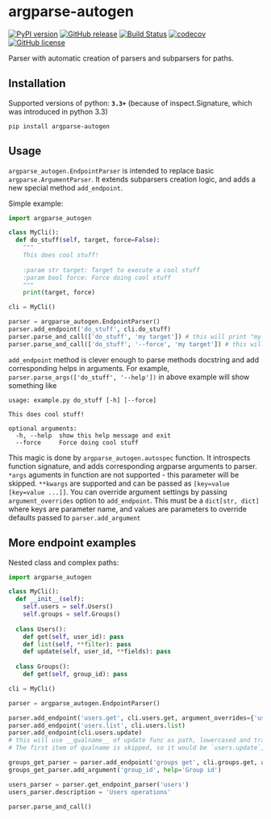 # argparse-autogen

[![PyPI version](https://badge.fury.io/py/argparse-autogen.svg)](https://badge.fury.io/py/argparse-autogen) [![GitHub release](https://img.shields.io/github/release/sashgorokhov/argparse-autogen.svg)](https://github.com/sashgorokhov/argparse-autogen) [![Build Status](https://travis-ci.org/sashgorokhov/argparse-autogen.svg?branch=master)](https://travis-ci.org/sashgorokhov/argparse-autogen) [![codecov](https://codecov.io/gh/sashgorokhov/argparse-autogen/branch/master/graph/badge.svg)](https://codecov.io/gh/sashgorokhov/argparse-autogen) [![GitHub license](https://img.shields.io/badge/license-MIT-blue.svg)](https://raw.githubusercontent.com/sashgorokhov/argparse-autogen/master/LICENSE)

Parser with automatic creation of parsers and subparsers for paths.

## Installation

Supported versions of python: **`3.3+`** (because of inspect.Signature, which was introduced in python 3.3)

```shell
pip install argparse-autogen
```

## Usage

`argparse_autogen.EndpointParser` is intended to replace basic `argparse.ArgumentParser`. It extends subparsers creation logic, and adds a new special method `add_endpoint`.

Simple example:
```python
import argparse_autogen

class MyCli():
  def do_stuff(self, target, force=False):
    """
    This does cool stuff!
    
    :param str target: Target to execute a cool stuff
    :param bool force: Force doing cool stuff
    """
    print(target, force)

cli = MyCli()

parser = argparse_autogen.EndpointParser()
parser.add_endpoint('do_stuff', cli.do_stuff)
parser.parse_and_call(['do_stuff', 'my target']) # this will print "my target false"
parser.parse_and_call(['do_stuff', '--force', 'my target']) # this will print "my target true"
```

`add_endpoint` method is clever enough to parse methods docstring and add corresponding helps in arguments. For example, 
`parser.parse_args(['do_stuff', '--help'])` in above example will show something like
```
usage: example.py do_stuff [-h] [--force]

This does cool stuff!

optional arguments:
  -h, --help  show this help message and exit
  --force     Force doing cool stuff
```
This magic is done by `argparse_autogen.autospec` function. It introspects function signature, and adds corresponding argparse arguments to parser. `*args` aguments in function are not supported - this parameter will be skipped. `**kwargs` are supported and can be passed as `[key=value [key=value ...]]`. You can override argument settings by passing `argument_overrides` option to `add_endpoint`. This must be a `dict[str, dict]` where keys are parameter name, and values are parameters to override defaults passed to `parser.add_argument`

## More endpoint examples

Nested class and complex paths:
```python
import argparse_autogen

class MyCli():
  def __init__(self):
    self.users = self.Users()
    self.groups = self.Groups()
  
  class Users():
    def get(self, user_id): pass
    def list(self, **filter): pass
    def update(self, user_id, **fields): pass
   
  class Groups():
    def get(self, group_id): pass

cli = MyCli()

parser = argparse_autogen.EndpointParser()

parser.add_endpoint('users.get', cli.users.get, argument_overrides={'user_id': {'help': 'Users id'}})
parser.add_endpoint('users.list', cli.users.list)
parser.add_endpoint(cli.users.update) 
# this will use __qualname__ of update func as path, lowercased and trailing and ending underscores removed.
# The first item of qualname is skipped, so it would be `users.update`, not `mycli.users.update`

groups_get_parser = parser.add_endpoint('groups get', cli.groups.get, autospec=False)
groups_get_parser.add_argument('group_id', help='Group id')

users_parser = parser.get_endpoint_parser('users')
users_parser.description = 'Users operations'

parser.parse_and_call()
```
